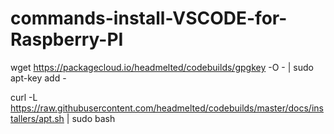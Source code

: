 # commands-install-VSCODE-for-Raspberry-PI

wget https://packagecloud.io/headmelted/codebuilds/gpgkey -O - | sudo apt-key add -

curl -L https://raw.githubusercontent.com/headmelted/codebuilds/master/docs/installers/apt.sh | sudo bash

